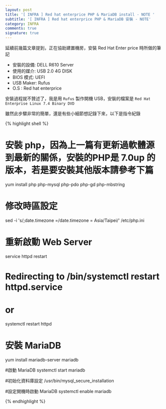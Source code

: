 ```yaml
---
layout: post
title: '[ INFRA ] Red hat enterprice PHP & MariaDB install - NOTE '
subtitle: '[ INFRA ] Red hat enterprice PHP & MariaDB 安裝 - NOTE'
category: INFRA
comments: true
signature: true
---
```


<div class="message">
    延續前幾篇文章提到，正在協助建置機房，安裝 Red Hat Enter price 時所做的筆記
</div>

 - 安裝的設備: DELL R610 Server
 - 使用的媒介: USB 2.0 4G DISK
 - BIOS 模式: UEFI
 - USB Maker: Rufus
 - O.S      : Red hat enterprice

安裝過程就不贊述了，我是用 `Rufus` 製作開機 USB，安裝的檔案是 `Red Hat Enterprise Linux 7.4 Binary DVD`

雖然此步驟非常的簡單，還是有些小細節想記錄下來，以下是指令紀錄

{% highlight shell %}

# 安裝 php，因為上一篇有更新過軟體源到最新的關係，安裝的PHP是 7.0up 的版本，若是要安裝其他版本請參考下篇
yum install php php-mysql php-pdo php-gd php-mbstring

# 修改時區設定
sed -i 's/;date.timezone =/date.timezone = Asia\/Taipei/' /etc/php.ini

# 重新啟動 Web Server
service httpd restart
# Redirecting to /bin/systemctl restart  httpd.service
# or
systemctl restart httpd

# 安裝 MariaDB
yum install mariadb-server mariadb

#啟動 MariaDB
systemctl start mariadb

#初始化資料庫設定
/usr/bin/mysql_secure_installation

#設定開機時啟動 MariaDB
systemctl enable mariadb

{% endhighlight %}
